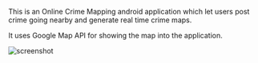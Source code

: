 This is an Online Crime Mapping android application which let users post crime going nearby and generate real time crime maps.

It uses Google Map API for showing the map into the application.

![screenshot](https://user-images.githubusercontent.com/21245430/37360476-5c68014a-2716-11e8-8d23-ee6c0ff85542.jpg)

